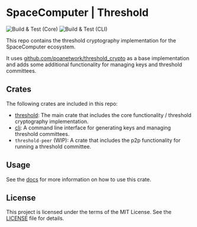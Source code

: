 # SpaceComputer | Threshold 

![Build & Test (Core)](https://github.com/spacecomputerio/threshold/actions/workflows/core.yml/badge.svg?branch=main)
![Build & Test (CLI)](https://github.com/spacecomputerio/threshold/actions/workflows/cli.yml/badge.svg?branch=main)

This repo contains the threshold cryptography implementation for the SpaceComputer ecosystem.

It uses [github.com/poanetwork/threshold_crypto](https://github.com/poanetwork/threshold_crypto) as a base implementation and adds some additional functionality for managing keys and threshold committees.

## Crates

The following crates are included in this repo:

- [threshold](./threshold/README.md): The main crate that includes the core functionality / threshold cryptography implementation.
- [cli](./cli/README.md): A command line interface for generating keys and managing threshold committees.
- `threshold-peer` (WIP): A crate that includes the p2p functionality for running a threshold committee.

## Usage

See the [docs](https://docs.rs/threshold) for more information on how to use this crate.

## License

This project is licensed under the terms of the MIT License. See the [LICENSE](LICENSE) file for details.
